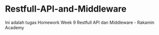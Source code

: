 # Restfull-API-and-Middleware
Ini adalah tugas Homework Week 9 Restfull API dan Middleware - Rakamin Academy
